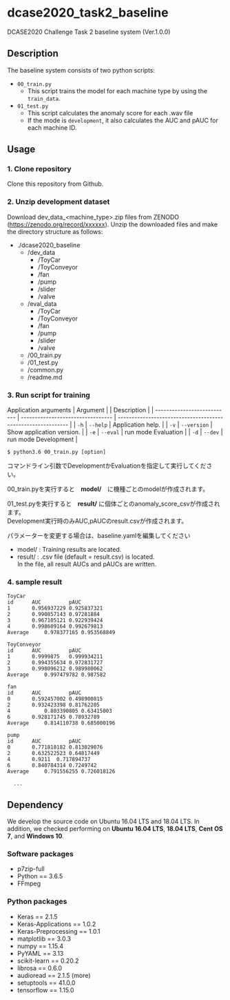 # dcase2020_task2_baseline
DCASE2020 Challenge Task 2 baseline system (Ver.1.0.0)

## Description
The baseline system consists of two python scripts:
- `00_train.py`
  - This script trains the model for each machine type by using the `train_data`.
- `01_test.py`
  - This script calculates the anomaly score for each .wav file
  - If the mode is `development`, it also calculates the AUC and pAUC for each machine ID. 

## Usage

### 1. Clone repository
Clone this repository from Github.

### 2. Unzip development dataset
Download dev_data_<machine_type>.zip files from ZENODO (https://zenodo.org/record/xxxxxx).
Unzip the downloaded files and make the directory structure as follows:

- ./dcase2020_baseline
    - /dev_data
        - /ToyCar
        - /ToyConveyor
        - /fan
        - /pump
        - /slider
        - /valve
    - /eval_data
        - /ToyCar
        - /ToyConveyor
        - /fan
        - /pump
        - /slider
        - /valve
    - /00_train.py
    - /01_test.py
    - /common.py
    - /readme.md

### 3. Run script for training
Application arguments
| Argument                    |                                   | Description                                                  |
| --------------------------- | --------------------------------- | ------------------------------------------------------------ |
| `-h`                        | `--help`                          | Application help.                                            |
| `-v`                        | `--version`                       | Show application version.                                    |
| `-e`                        | `--eval`                          | run mode Evaluation                                          |
| `-d`                        | `--dev`                           | run mode Development                                         |
```
$ python3.6 00_train.py [option]
```

コマンドライン引数でDevelopmentかEvaluationを指定して実行してください。

00_train.pyを実行すると　**model/**　に機種ごとのmodelが作成されます。

01_test.pyを実行すると　**result/** に個体ごとのanomaly_score_csvが作成されます。  
Development実行時のみAUC,pAUCのresult.csvが作成されます。

パラメーターを変更する場合は、baseline.yamlを編集してください

- model/ : 
	Training results are located.  
- result/ : 
	.csv file (default = result.csv) is located.  
	In the file, all result AUCs and pAUCs are written.

### 4. sample result
```  
ToyCar		
id	    AUC	        pAUC
1	    0.956937229	0.925837321
2	    0.990857143	0.97281884
3	    0.967105121	0.922939424
4	    0.998609164	0.992679813
Average	    0.978377165	0.953568849
		
ToyConveyor		
id	    AUC	        pAUC
1	    0.9999875	0.999934211
2	    0.994355634	0.972831727
3	    0.998096212	0.989980062
Average	    0.997479782	0.987582
		
fan		
id	    AUC	        pAUC
0	    0.592457002	0.498900815
2	    0.932423398	0.81762205
4           0.803390805	0.63415003
6	    0.928171745	0.78932789
Average	    0.814110738	0.685000196
		
pump		
id	    AUC	        pAUC
0	    0.771818182	0.813029076
2	    0.632522523	0.64817449
4	    0.9211	0.717894737
6	    0.840784314	0.7249742
Average	    0.791556255	0.726018126

  ...
```

## Dependency
We develop the source code on Ubuntu 16.04 LTS and 18.04 LTS.
In addition, we checked performing on **Ubuntu 16.04 LTS**, **18.04 LTS**, **Cent OS 7**, and **Windows 10**.

### Software packages
- p7zip-full
- Python == 3.6.5
- FFmpeg

### Python packages
- Keras                         == 2.1.5
- Keras-Applications            == 1.0.2
- Keras-Preprocessing           == 1.0.1
- matplotlib                    == 3.0.3
- numpy                         == 1.15.4
- PyYAML                        == 3.13
- scikit-learn                  == 0.20.2
- librosa                       == 0.6.0
- audioread                     == 2.1.5 (more)
- setuptools                    == 41.0.0
- tensorflow                    == 1.15.0

